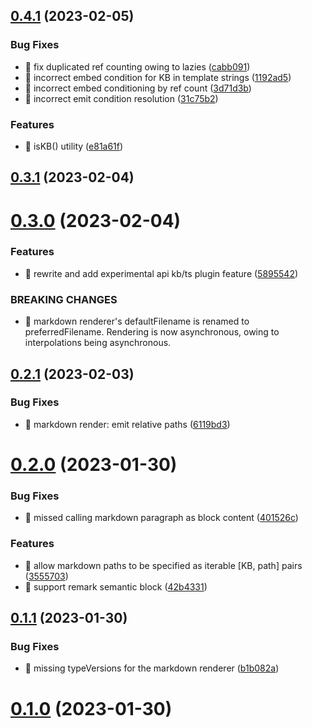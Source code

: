 ## [0.4.1](https://github.com/soul-codes/kbts/compare/0.3.1...0.4.1) (2023-02-05)


### Bug Fixes

* 🐛 fix duplicated ref counting owing to lazies ([cabb091](https://github.com/soul-codes/kbts/commit/cabb09169bfc3f2ce19b85c970da333834161765))
* 🐛 incorrect embed condition for KB in template strings ([1192ad5](https://github.com/soul-codes/kbts/commit/1192ad5f93360d7241eafd8027a3e8ec84e8be88))
* 🐛 incorrect embed conditioning by ref count ([3d71d3b](https://github.com/soul-codes/kbts/commit/3d71d3b3a2346e85b061bd52578eeb059d9227fc))
* 🐛 incorrect emit condition resolution ([31c75b2](https://github.com/soul-codes/kbts/commit/31c75b295779fbc43a7eaed25060dee0b75fbe4a))


### Features

* 🎸 isKB() utility ([e81a61f](https://github.com/soul-codes/kbts/commit/e81a61fad2b5126550f815818687d53d39b7f193))

## [0.3.1](https://github.com/soul-codes/kbts/compare/0.3.0...0.3.1) (2023-02-04)

# [0.3.0](https://github.com/soul-codes/kbts/compare/0.2.1...0.3.0) (2023-02-04)


### Features

* 🎸 rewrite and add experimental api kb/ts plugin feature ([5895542](https://github.com/soul-codes/kbts/commit/5895542c6cb833085eccbbdb09806f92cb8a5c25))


### BREAKING CHANGES

* 🧨 markdown renderer's defaultFilename is renamed to preferredFilename. Rendering is now asynchronous, owing to interpolations being asynchronous.

## [0.2.1](https://github.com/soul-codes/kbts/compare/0.2.0...0.2.1) (2023-02-03)


### Bug Fixes

* 🐛 markdown render: emit relative paths ([6119bd3](https://github.com/soul-codes/kbts/commit/6119bd397bc2d2e6df1e23bc3d26000b1653fab3))

# [0.2.0](https://github.com/soul-codes/kbts/compare/0.1.1...0.2.0) (2023-01-30)


### Bug Fixes

* 🐛 missed calling markdown paragraph as block content ([401526c](https://github.com/soul-codes/kbts/commit/401526c5160e8e3ee0979afec171615b244f0467))


### Features

* 🎸 allow markdown paths to be specified as iterable [KB, path] pairs ([3555703](https://github.com/soul-codes/kbts/commit/35557038e15072d6a67eb2f64e3c223ee65e3137))
* 🎸 support remark semantic block ([42b4331](https://github.com/soul-codes/kbts/commit/42b4331531cb0a812a59aa5b48a66399a1cf6578))

## [0.1.1](https://github.com/soul-codes/kbts/compare/0.1.0...0.1.1) (2023-01-30)


### Bug Fixes

* 🐛 missing typeVersions for the markdown renderer ([b1b082a](https://github.com/soul-codes/kbts/commit/b1b082ab0fe2fa2a6169e39b0d7adf7255df2e35))



# [0.1.0](https://github.com/soul-codes/kbts/compare/0.1.0...0.1.1) (2023-01-30)

